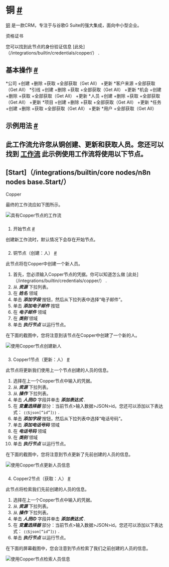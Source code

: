 


 铜
 [#](#铜 "永久链接")
=======================================



[铜](https://www.copper.com/) 
 是一款CRM，专注于与谷歌G Suite的强大集成，面向中小型企业。
 




 资格证书
 



 您可以找到此节点的身份验证信息
 [此处]（/integrations/builtin/credentials/copper/）
 .
 




 基本操作
 [#](#基本操作 "永久链接")
-----------------------------------------------------------


*公司
	+创建
	+删除
	+获取
	+全部获取（Get All）
	+更新
*客户来源
	+全部获取（Get All）
*引线
	+创建
	+删除
	+获取
	+全部获取（Get All）
	+更新
*机会
	+创建
	+删除
	+获取
	+全部获取（Get All）
	+更新
*人员
	+创建
	+删除
	+获取
	+全部获取（Get All）
	+更新
*项目
	+创建
	+删除
	+获取
	+全部获取（Get All）
	+更新
*任务
	+创建
	+删除
	+获取
	+全部获取（Get All）
	+更新
*用户
	+全部获取（Get All）



 示例用法
 [#](#示例用法 "永久链接")
-----------------------------------------------------



 此工作流允许您从铜创建、更新和获取人员。您还可以找到
 [工作流](https://n8n.io/workflows/1021) 
 此示例使用工作流将使用以下节点。
-
 [Start]（/integrations/builtin/core nodes/n8n nodes base.Start/）
 -
 Copper




 最终的工作流应如下图所示。
 



![具有Copper节点的工作流](https://d33wubrfki0l68.cloudfront.net/35d1962b26e1f30b2315f9ac9b8d1dde6a5d40dd/4b2e5/_images/integrations/builtin/app-nodes/copper/workflow.png)



### 
 1. 开始节点
 [#](#1-start-node "永久链接")



 创建新工作流时，默认情况下会存在开始节点。
 


### 
 2. 铜节点（创建：人）
 [#](#2-copper-node-create-person "永久链接")



 此节点将在Copper中创建一个新人员。
 


1. 首先，您必须输入Copper节点的凭据。你可以知道怎么做
 [此处]（/integrations/builtin/credentials/copper/）
 .
2. 从
 ***资源***
 下拉列表。
3. 在
 ***姓名***
 领域
4. 单击
 ***添加字段***
 按钮，然后从下拉列表中选择“电子邮件”。
5. 单击
 ***添加电子邮件***
 按钮
6. 在
 ***电子邮件***
 领域
7. 在
 ***类别***
 领域
8. 单击
 ***执行节点***
 以运行节点。



 在下面的截图中，您将注意到该节点在Copper中创建了一个新的人。
 



![使用Copper节点创建新人](https://d33wubrfki0l68.cloudfront.net/90eb2044ea9376825ba893f3e1d23c3c66479e30/56cdb/_images/integrations/builtin/app-nodes/copper/copper_node.png)



### 
 3. Copper1节点（更新：人）
 [#](#3-copper1-node-update-person "永久链接")



 此节点将更新我们使用上一个节点创建的人员的信息。
 


1. 选择在上一个Copper节点中输入的凭据。
2. 从
 ***资源***
 下拉列表。
3. 从
 ***操作***
 下拉列表。
4. 单击
 ***人员ID***
 字段并单击
 ***添加表达式***
 .
5. 在
 ***变量选择器***
 部分：当前节点>输入数据>JSON>id。您还可以添加以下表达式：
 `｛｛$json[“id”]｝｝`
 .
6. 单击
 ***添加字段***
 按钮，然后从下拉列表中选择“电话号码”。
7. 单击
 ***添加电话号码***
 领域
8. 在
 ***电话号码***
 领域
9. 在
 ***类别***
 领域
10. 单击
 ***执行节点***
 以运行节点。



 在下面的截图中，您将注意到节点更新了先前创建的人员的信息。
 



![使用Copper节点更新人员信息](https://d33wubrfki0l68.cloudfront.net/24ba84cd9f793204a3310fe1b0129558c915aab5/8dba8/_images/integrations/builtin/app-nodes/copper/copper1_node.png)



### 
 4. Copper2节点（获取：人）
 [#](#4-capper2-node-get-person "永久链接")



 此节点将检索我们先前创建的人员的信息。
 


1. 选择在上一个Copper节点中输入的凭据。
2. 从
 ***资源***
 下拉列表。
3. 从
 ***操作***
 下拉列表。
4. 单击
 ***人员ID***
 字段并单击
 ***添加表达式***
 .
5. 在
 ***变量选择器***
 部分：当前节点>输入数据>JSON>id。您还可以添加以下表达式：
 `｛｛$json[“id”]｝｝`
 .
6. 单击
 ***执行节点***
 以运行节点。



 在下面的屏幕截图中，您会注意到节点检索了我们之前创建的人员的信息。
 



![使用Copper节点检索人员信息](https://d33wubrfki0l68.cloudfront.net/68d7b94ffbb7ccbc5929c5e3e40db0bb19b472a2/7cd2d/_images/integrations/builtin/app-nodes/copper/copper2_node.png)





